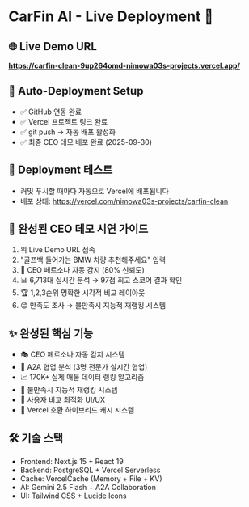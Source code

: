 # CarFin AI - Live Deployment 🚀

## 🌐 Live Demo URL
**https://carfin-clean-9up264omd-nimowa03s-projects.vercel.app/**

## 🔄 Auto-Deployment Setup
- ✅ GitHub 연동 완료
- ✅ Vercel 프로젝트 링크 완료
- ✅ git push → 자동 배포 활성화
- ✅ 최종 CEO 데모 배포 완료 (2025-09-30)

## 📝 Deployment 테스트
- 커밋 푸시할 때마다 자동으로 Vercel에 배포됩니다
- 배포 상태: https://vercel.com/nimowa03s-projects/carfin-clean

## 🎯 완성된 CEO 데모 시연 가이드
1. 위 Live Demo URL 접속
2. "골프백 들어가는 BMW 차량 추천해주세요" 입력
3. 🤖 CEO 페르소나 자동 감지 (80% 신뢰도)
4. 📊 6,713대 실시간 분석 → 97점 최고 스코어 결과 확인
5. 🏆 1,2,3순위 명확한 시각적 비교 레이아웃
6. 😊 만족도 조사 → 불만족시 지능적 재랭킹 시스템

## ✨ 완성된 핵심 기능
- 🎭 CEO 페르소나 자동 감지 시스템
- 🚀 A2A 협업 분석 (3명 전문가 실시간 협업)
- 📈 170K+ 실제 매물 데이터 랭킹 알고리즘
- 🔄 불만족시 지능적 재랭킹 시스템
- 🎯 사용자 비교 최적화 UI/UX
- 💾 Vercel 호환 하이브리드 캐시 시스템

## 🛠️ 기술 스택
- Frontend: Next.js 15 + React 19
- Backend: PostgreSQL + Vercel Serverless
- Cache: VercelCache (Memory + File + KV)
- AI: Gemini 2.5 Flash + A2A Collaboration
- UI: Tailwind CSS + Lucide Icons